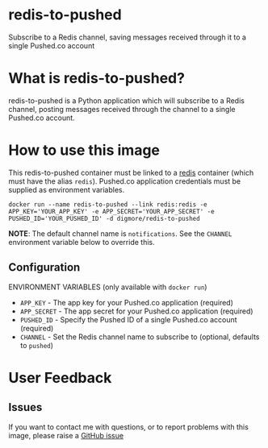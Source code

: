 # redis-to-pushed
Subscribe to a Redis channel, saving messages received through it to a single Pushed.co account

# What is redis-to-pushed?

redis-to-pushed is a Python application which will subscribe to a Redis
channel, posting messages received through the channel to a single Pushed.co account.

# How to use this image

This redis-to-pushed container must be linked to a
[redis](https://hub.docker.com/_/redis/) container (which must have the alias
`redis`). Pushed.co application credentials must be supplied as environment variables. 

    docker run --name redis-to-pushed --link redis:redis -e APP_KEY='YOUR_APP_KEY' -e APP_SECRET='YOUR_APP_SECRET' -e PUSHED_ID='YOUR_PUSHED_ID' -d digmore/redis-to-pushed

**NOTE**: The default channel name is `notifications`. See the `CHANNEL` environment variable below to override this.

## Configuration

ENVIRONMENT VARIABLES (only available with `docker run`)

 * `APP_KEY` - The app key for your Pushed.co application (required)
 * `APP_SECRET` - The app secret for your Pushed.co application (required)
 * `PUSHED_ID` - Specify the Pushed ID of a single Pushed.co account (required)
 * `CHANNEL` - Set the Redis channel name to subscribe to (optional, defaults to `pushed`)

# User Feedback

## Issues

If you want to contact me with questions, or to report problems with this image,
please raise a [GitHub issue](https://github.com/digmore/redis-to-pushed/issues)

